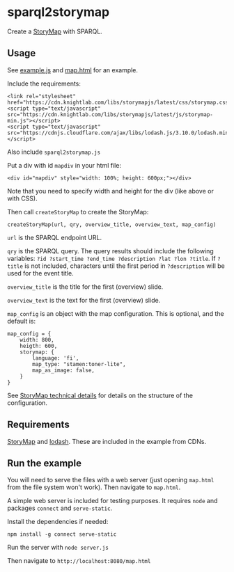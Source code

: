 # sparql2storymap

Create a [StoryMap](https://storymap.knightlab.com/) with SPARQL.

## Usage

See [example.js](https://github.com/SemanticComputing/sparql2storymap/blob/master/example.js) and [map.html](https://github.com/SemanticComputing/sparql2storymap/blob/master/map.html) for an example.

Include the requirements:

```
<link rel="stylesheet" href="https://cdn.knightlab.com/libs/storymapjs/latest/css/storymap.css">
<script type="text/javascript" src="https://cdn.knightlab.com/libs/storymapjs/latest/js/storymap-min.js"></script>
<script type="text/javascript" src="https://cdnjs.cloudflare.com/ajax/libs/lodash.js/3.10.0/lodash.min.js"></script>
```

Also include `sparql2storymap.js`

Put a div with id `mapdiv` in your html file:

```
<div id="mapdiv" style="width: 100%; height: 600px;"></div> 
```

Note that you need to specify width and height for the div (like above or with CSS).

Then call `createStoryMap` to create the StoryMap:

```
createStoryMap(url, qry, overview_title, overview_text, map_config)
```

`url` is the SPARQL endpoint URL.

`qry` is the SPARQL query. The query results should include the following variables: `?id ?start_time ?end_time ?description ?lat ?lon ?title`. If `?title` is not included, characters until the first period in `?description` will be used for the event title.

`overview_title` is the title for the first (overview) slide.

`overview_text` is the text for the first (overview) slide.

`map_config` is an object with the map configuration. This is optional, and the default is:

```
map_config = {
    width: 800,
    heigth: 600,
    storymap: {
        language: 'fi',
        map_type: "stamen:toner-lite",
        map_as_image: false,
    }
}
```

See [StoryMap technical details](https://storymap.knightlab.com/advanced/) for details on the structure of the configuration.

## Requirements

[StoryMap](https://storymap.knightlab.com/) and [lodash](https://lodash.com/). These are included in the example from CDNs.

## Run the example

You will need to serve the files with a web server (just opening `map.html` from the file system won't work). Then navigate to `map.html`.

A simple web server is included for testing purposes. It requires `node` and packages `connect` and `serve-static`.

Install the dependencies if needed:

```
npm install -g connect serve-static
```

Run the server with `node server.js`

Then navigate to `http://localhost:8080/map.html`

